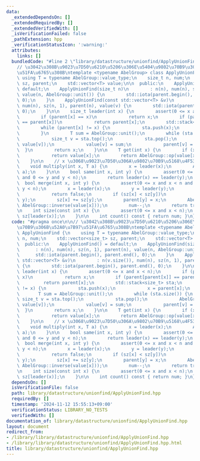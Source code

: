 ```yaml
---
data:
  _extendedDependsOn: []
  _extendedRequiredBy: []
  _extendedVerifiedWith: []
  _isVerificationFailed: false
  _pathExtension: hpp
  _verificationStatusIcon: ':warning:'
  attributes:
    links: []
  bundledCode: "#line 2 \"library/datastructure/unionfind/ApplyUnionFind.hpp\"\n\n\
    // \u3042\u308B\u9023\u7D50\u6210\u5206\u306E\u5404\u9802\u70B9\u306B\u52A0\u7B97\
    \u51FA\u6765\u308B\ntemplate <typename AbelGroup> class ApplyUnionFind {\n   \
    \ using T = typename AbelGroup::value_type;\n    size_t n, num;\n    std::vector<size_t>\
    \ sz, parent;\n    std::vector<T> value;\n\n  public:\n    ApplyUnionFind() =\
    \ default;\n    ApplyUnionFind(size_t n)\n        : n(n), num(n), sz(n, 1), parent(n),\
    \ value(n, AbelGroup::unit()) {\n        std::iota(parent.begin(), parent.end(),\
    \ 0);\n    }\n    ApplyUnionFind(const std::vector<T> &v)\n        : n(v.size()),\
    \ num(n), sz(n, 1), parent(n), value(v) {\n        std::iota(parent.begin(), parent.end(),\
    \ 0);\n    }\n\n    size_t leader(int x) {\n        assert(0 <= x and x < n);\n\
    \        if (parent[x] == x)\n            return x;\n        if (parent[parent[x]]\
    \ == parent[x])\n            return parent[x];\n        std::stack<size_t> sta;\n\
    \        while (parent[x] != x) {\n            sta.push(x);\n            x = parent[x];\n\
    \        }\n        T sum = AbelGroup::unit();\n        while (sta.size()) {\n\
    \            size_t v = sta.top();\n            sta.pop();\n            AbelGroup::Rchop(sum,\
    \ value[v]);\n            value[v] = sum;\n            parent[v] = x;\n      \
    \  }\n        return x;\n    }\n\n    T get(int x) {\n        if (x == leader(x))\n\
    \            return value[x];\n        return AbelGroup::op(value[x], value[parent[x]]);\n\
    \    }\n\n    // x \u3068\u9023\u7D50\u306A\u9802\u70B9\u5168\u4F53\u306B *=a\n\
    \    void multiply(int x, T a) {\n        x = leader(x);\n        AbelGroup::Rchop(value[x],\
    \ a);\n    }\n\n    bool same(int x, int y) {\n        assert(0 <= x and x < n\
    \ and 0 <= y and y < n);\n        return leader(x) == leader(y);\n    }\n\n  \
    \  bool merge(int x, int y) {\n        assert(0 <= x and x < n and 0 <= y and\
    \ y < n);\n        x = leader(x);\n        y = leader(y);\n        if (x == y)\n\
    \            return false;\n        if (sz[x] < sz[y])\n            std::swap(x,\
    \ y);\n        sz[x] += sz[y];\n        parent[y] = x;\n        AbelGroup::Rchop(value[y],\
    \ AbelGroup::inverse(value[x]));\n        num--;\n        return true;\n    }\n\
    \n    int size(const int x) {\n        assert(0 <= x and x < n);\n        return\
    \ sz[leader(x)];\n    }\n\n    int count() const { return num; }\n};\n"
  code: "#pragma once\n\n// \u3042\u308B\u9023\u7D50\u6210\u5206\u306E\u5404\u9802\
    \u70B9\u306B\u52A0\u7B97\u51FA\u6765\u308B\ntemplate <typename AbelGroup> class\
    \ ApplyUnionFind {\n    using T = typename AbelGroup::value_type;\n    size_t\
    \ n, num;\n    std::vector<size_t> sz, parent;\n    std::vector<T> value;\n\n\
    \  public:\n    ApplyUnionFind() = default;\n    ApplyUnionFind(size_t n)\n  \
    \      : n(n), num(n), sz(n, 1), parent(n), value(n, AbelGroup::unit()) {\n  \
    \      std::iota(parent.begin(), parent.end(), 0);\n    }\n    ApplyUnionFind(const\
    \ std::vector<T> &v)\n        : n(v.size()), num(n), sz(n, 1), parent(n), value(v)\
    \ {\n        std::iota(parent.begin(), parent.end(), 0);\n    }\n\n    size_t\
    \ leader(int x) {\n        assert(0 <= x and x < n);\n        if (parent[x] ==\
    \ x)\n            return x;\n        if (parent[parent[x]] == parent[x])\n   \
    \         return parent[x];\n        std::stack<size_t> sta;\n        while (parent[x]\
    \ != x) {\n            sta.push(x);\n            x = parent[x];\n        }\n \
    \       T sum = AbelGroup::unit();\n        while (sta.size()) {\n           \
    \ size_t v = sta.top();\n            sta.pop();\n            AbelGroup::Rchop(sum,\
    \ value[v]);\n            value[v] = sum;\n            parent[v] = x;\n      \
    \  }\n        return x;\n    }\n\n    T get(int x) {\n        if (x == leader(x))\n\
    \            return value[x];\n        return AbelGroup::op(value[x], value[parent[x]]);\n\
    \    }\n\n    // x \u3068\u9023\u7D50\u306A\u9802\u70B9\u5168\u4F53\u306B *=a\n\
    \    void multiply(int x, T a) {\n        x = leader(x);\n        AbelGroup::Rchop(value[x],\
    \ a);\n    }\n\n    bool same(int x, int y) {\n        assert(0 <= x and x < n\
    \ and 0 <= y and y < n);\n        return leader(x) == leader(y);\n    }\n\n  \
    \  bool merge(int x, int y) {\n        assert(0 <= x and x < n and 0 <= y and\
    \ y < n);\n        x = leader(x);\n        y = leader(y);\n        if (x == y)\n\
    \            return false;\n        if (sz[x] < sz[y])\n            std::swap(x,\
    \ y);\n        sz[x] += sz[y];\n        parent[y] = x;\n        AbelGroup::Rchop(value[y],\
    \ AbelGroup::inverse(value[x]));\n        num--;\n        return true;\n    }\n\
    \n    int size(const int x) {\n        assert(0 <= x and x < n);\n        return\
    \ sz[leader(x)];\n    }\n\n    int count() const { return num; }\n};"
  dependsOn: []
  isVerificationFile: false
  path: library/datastructure/unionfind/ApplyUnionFind.hpp
  requiredBy: []
  timestamp: '2024-11-12 15:55:13+09:00'
  verificationStatus: LIBRARY_NO_TESTS
  verifiedWith: []
documentation_of: library/datastructure/unionfind/ApplyUnionFind.hpp
layout: document
redirect_from:
- /library/library/datastructure/unionfind/ApplyUnionFind.hpp
- /library/library/datastructure/unionfind/ApplyUnionFind.hpp.html
title: library/datastructure/unionfind/ApplyUnionFind.hpp
---
```

